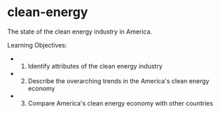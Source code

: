 # clean-energy

The state of the clean energy industry in America.

Learning Objectives:
- 1. Identify attributes of the clean energy industry
- 2. Describe the overarching trends in the America's clean energy economy
- 3. Compare America's clean energy economy with other countries
